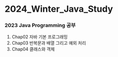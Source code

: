 # 2024_Winter_Java_Study
### 2023 Java Programming 공부<br>
1. Chap02 자바 기본 프로그래밍<br>
2. Chap03 반복문과 배열 그리고 예외 처리<br>
3. Chap04 클래스와 객체<br>
